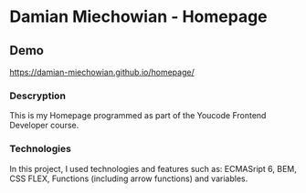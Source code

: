 # Damian Miechowian - Homepage

## Demo
https://damian-miechowian.github.io/homepage/

### Descryption ###
This is my Homepage programmed as part of the Youcode Frontend Developer course.

### Technologies ###
In this project, I used technologies and features such as: ECMASript 6, BEM, CSS FLEX, Functions (including arrow functions) and variables.


